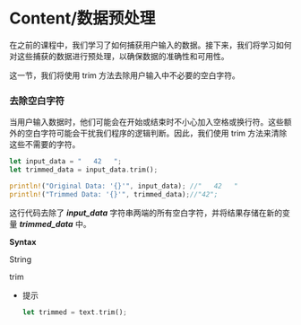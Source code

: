 # Content/**数据预处理**

在之前的课程中，我们学习了如何捕获用户输入的数据。接下来，我们将学习如何对这些捕获的数据进行预处理，以确保数据的准确性和可用性。

这一节，我们将使用 trim 方法去除用户输入中不必要的空白字符。

### **去除空白字符**

当用户输入数据时，他们可能会在开始或结束时不小心加入空格或换行符。这些额外的空白字符可能会干扰我们程序的逻辑判断。因此，我们使用 trim 方法来清除这些不需要的字符。

```rust
let input_data = "   42   ";
let trimmed_data = input_data.trim();

println!("Original Data: '{}'", input_data); //"   42   "
println!("Trimmed Data: '{}'", trimmed_data);//"42";
```

这行代码去除了 ***input_data*** 字符串两端的所有空白字符，并将结果存储在新的变量 ***trimmed_data*** 中。

**Syntax**

String

trim

- 提示
    
    ```rust
    let trimmed = text.trim();
    ```
